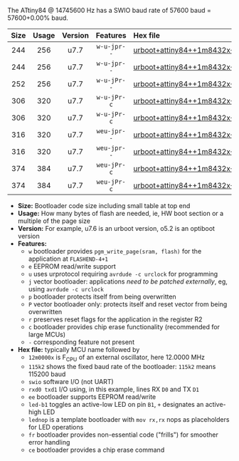 The ATtiny84 @ 14745600 Hz has a SWIO baud rate of 57600 baud = 57600+0.00% baud.

|Size|Usage|Version|Features|Hex file|
|:-:|:-:|:-:|:-:|:--|
|244|256|u7.7|`w-u-jpr--`|[urboot+attiny84++1m8432x++++7k2_swio_rxa3_txa2_led+a4.hex](https://raw.githubusercontent.com/stefanrueger/urboot.hex/main/mcus/attiny84/external_oscillator/fcpu++1m8432_Hz/br++++7k2_bps/urboot+attiny84++1m8432x++++7k2_swio_rxa3_txa2_led+a4.hex)|
|244|256|u7.7|`w-u-jpr--`|[urboot+attiny84++1m8432x++++7k2_swio_rxa3_txa2_lednop.hex](https://raw.githubusercontent.com/stefanrueger/urboot.hex/main/mcus/attiny84/external_oscillator/fcpu++1m8432_Hz/br++++7k2_bps/urboot+attiny84++1m8432x++++7k2_swio_rxa3_txa2_lednop.hex)|
|252|256|u7.7|`w-u-jPr--`|[urboot+attiny84++1m8432x++++7k2_swio_rxa3_txa2.hex](https://raw.githubusercontent.com/stefanrueger/urboot.hex/main/mcus/attiny84/external_oscillator/fcpu++1m8432_Hz/br++++7k2_bps/urboot+attiny84++1m8432x++++7k2_swio_rxa3_txa2.hex)|
|306|320|u7.7|`w-u-jPr-c`|[urboot+attiny84++1m8432x++++7k2_swio_rxa3_txa2_led+a4_fr_ce.hex](https://raw.githubusercontent.com/stefanrueger/urboot.hex/main/mcus/attiny84/external_oscillator/fcpu++1m8432_Hz/br++++7k2_bps/urboot+attiny84++1m8432x++++7k2_swio_rxa3_txa2_led+a4_fr_ce.hex)|
|306|320|u7.7|`w-u-jPr-c`|[urboot+attiny84++1m8432x++++7k2_swio_rxa3_txa2_lednop_fr_ce.hex](https://raw.githubusercontent.com/stefanrueger/urboot.hex/main/mcus/attiny84/external_oscillator/fcpu++1m8432_Hz/br++++7k2_bps/urboot+attiny84++1m8432x++++7k2_swio_rxa3_txa2_lednop_fr_ce.hex)|
|316|320|u7.7|`weu-jpr--`|[urboot+attiny84++1m8432x++++7k2_swio_rxa3_txa2_ee_led+a4.hex](https://raw.githubusercontent.com/stefanrueger/urboot.hex/main/mcus/attiny84/external_oscillator/fcpu++1m8432_Hz/br++++7k2_bps/urboot+attiny84++1m8432x++++7k2_swio_rxa3_txa2_ee_led+a4.hex)|
|316|320|u7.7|`weu-jpr--`|[urboot+attiny84++1m8432x++++7k2_swio_rxa3_txa2_ee_lednop.hex](https://raw.githubusercontent.com/stefanrueger/urboot.hex/main/mcus/attiny84/external_oscillator/fcpu++1m8432_Hz/br++++7k2_bps/urboot+attiny84++1m8432x++++7k2_swio_rxa3_txa2_ee_lednop.hex)|
|374|384|u7.7|`weu-jPr-c`|[urboot+attiny84++1m8432x++++7k2_swio_rxa3_txa2_ee_led+a4_fr_ce.hex](https://raw.githubusercontent.com/stefanrueger/urboot.hex/main/mcus/attiny84/external_oscillator/fcpu++1m8432_Hz/br++++7k2_bps/urboot+attiny84++1m8432x++++7k2_swio_rxa3_txa2_ee_led+a4_fr_ce.hex)|
|374|384|u7.7|`weu-jPr-c`|[urboot+attiny84++1m8432x++++7k2_swio_rxa3_txa2_ee_lednop_fr_ce.hex](https://raw.githubusercontent.com/stefanrueger/urboot.hex/main/mcus/attiny84/external_oscillator/fcpu++1m8432_Hz/br++++7k2_bps/urboot+attiny84++1m8432x++++7k2_swio_rxa3_txa2_ee_lednop_fr_ce.hex)|

- **Size:** Bootloader code size including small table at top end
- **Usage:** How many bytes of flash are needed, ie, HW boot section or a multiple of the page size
- **Version:** For example, u7.6 is an urboot version, o5.2 is an optiboot version
- **Features:**
  + `w` bootloader provides `pgm_write_page(sram, flash)` for the application at `FLASHEND-4+1`
  + `e` EEPROM read/write support
  + `u` uses urprotocol requiring `avrdude -c urclock` for programming
  + `j` vector bootloader: applications *need to be patched externally*, eg, using `avrdude -c urclock`
  + `p` bootloader protects itself from being overwritten
  + `P` vector bootloader only: protects itself and reset vector from being overwritten
  + `r` preserves reset flags for the application in the register R2
  + `c` bootloader provides chip erase functionality (recommended for large MCUs)
  + `-` corresponding feature not present
- **Hex file:** typically MCU name followed by
  + `12m0000x` is F<sub>CPU</sub> of an external oscillator, here 12.0000 MHz
  + `115k2` shows the fixed baud rate of the bootloader: `115k2` means 115200 baud
  + `swio` software I/O (not UART)
  + `rxd0 txd1` I/O using, in this example, lines RX `D0` and TX `D1`
  + `ee` bootloader supports EEPROM read/write
  + `led-b1` toggles an active-low LED on pin `B1`, `+` designates an active-high LED
  + `lednop` is a template bootloader with `mov rx,rx` nops as placeholders for LED operations
  + `fr` bootloader provides non-essential code ("frills") for smoother error handling
  + `ce` bootloader provides a chip erase command
